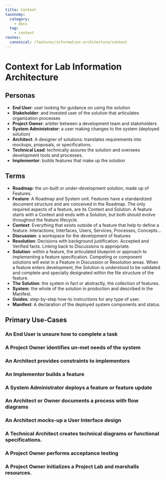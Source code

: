 ```yaml
---
title: Context
taxonomy:
  category: 
    - docs
  tag:
    - context
routes:
  canonical: /features/information-architecture/context
---
```

# Context for Lab Information Architecture

## Personas
 - **End User**: user looking for guidance on using the solution
 - **Stakeholder**: and invested user of the solution that articulates organization processes
 - **Project Owner**: arbiter between a development team and stakeholders
 - **System Administrator**: a user making changes to the system (deployed solution)
 - **Architect**: A designer of solutions: translates requirements into mockups, proposals, or specifications.
 - **Technical Lead**: technically assures the solution and oversees development tools and processes.
 - **Implementor**: builds features that make up the solution

## Terms
 - **Roadmap**: the un-built or under-development solution, made up of Features.
 - **Feature**: A Roadmap and System unit. Features have a standardized document structure and are conceived in the Roadmap. The only required aspects of a feature, are its Context and Solution. A feature starts with a Context and ends with a Solution, but both should evolve throughout the feature lifecycle.
 - **Context**: Everything that exists outside of a feature that help to define a feature. Interactions, Interfaces, Users, Services, Processes, Concepts...
 - **Discussion**: a workspace for the development of features
 - **Resolution**: Decisions with background justification. Accepted and Verified facts. Linking back to Discussions is appropriate. 
 - **Solution**: within a feature, the articulated blueprint or approach to implementing a feature specification. Competing or component solutions will exist in a Feature in Discussion or Resolution areas. When a feature enters development, the Solution is understood to be validated and complete and specially designated within the file structure of the feature.
 - **The Solution**: the system in fact or abstractly, the collection of features.
 - **System**: the whole of the solution in production and described in the Manifest.
 - **Guides**: step-by-step how-to instructions for any type of user.
 - **Manifest**: A declaration of the deployed system components and status.

## Primary Use-Cases 
### An End User is unsure how to complete a task

### A Project Owner identifies un-met needs of the system

### An Architect provides constraints to implementors

### An Implementor builds a feature

### A System Administrator deploys a feature or feature update

### An Architect or Owner documents a process with flow diagrams

### An Architect mocks-up a User Interface design

### A Technical Architect creates technical diagrams or functional specifications.

### A Project Owner performs acceptance testing

### A Project Owner initializes a Project Lab and marshalls resources.


